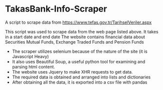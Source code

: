 # TakasBank-Info-Scraper
A script to scrape data from https://www.tefas.gov.tr/TarihselVeriler.aspx

This script was used to scrape data from the web page listed above. It takes in a start date and end date
The website contains financial data about Securities Mutual Funds, Exchange Traded Funds and Pension Funds

- The scraper utilizes selenium because of the nature of the site (it is Javascript Heavy)
- It also uses Beautiful Soup, a useful python tool for examining and parsing html content.
- The website uses Jquery to make XHR requests to get data.
- The required data is obtained and arranged into lists and dictionaries
- After obtaining all the data, it is exported into a csv file with pandas
